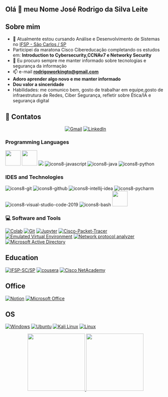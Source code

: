 
## Olá 👋 meu Nome José Rodrigo da Silva Leite

## Sobre mim

- 🔭 Atualmente estou cursando Análise e Desenvolvimento de Sistemas no [IFSP - São Carlos / SP](https://scl.ifsp.edu.br/)
- Participei da maratona Cisco Cibereducação completando os estudos em: **Introduction to Cybersecurity,CCNAv7 e Networky Security**
- 👯 Eu procuro sempre me manter informado sobre tecnologias e segurança da informação
- 📫 e-mail **rodrigoworkingto@gmail.com**
- **Adoro aprender algo novo e me manter informado**
- **Dou valor a sinceridade**
- Habilidades: me comunico bem, gosto de trabalhar em equipe,gosto de infraestrutura de Redes, Ciber Segurança, refletir sobre Ética/IA e segurança digital

## 🤝 Contatos

<p align="center">
	<a href="mailto:rodrigoworkingto@gmail.com"><img src="https://img.shields.io/badge/gmail-%23EA4335.svg?style=plastic&logo=gmail&logoColor=white" alt="Gmail"/></a>
	<a href="https://www.linkedin.com/in/jos%C3%A9-rodrigo-da-silva-leite-890788202/"><img src="https://img.shields.io/badge/linkedin-%230A66C2.svg?style=plastic&logo=linkedin&logoColor=white" alt="LinkedIn"/></a>
</p>

### Programming Languages

<p>
  

<img width ='48px' src ='https://raw.githubusercontent.com/rahulbanerjee26/githubAboutMeGenerator/main/icons/html.svg'> </a>
<img width ='48px' src ='https://raw.githubusercontent.com/rahulbanerjee26/githubAboutMeGenerator/main/icons/css.svg'> </a>
<img widrh ='48px' src="https://img.icons8.com/color/48/7950F2/c-programming.png"></a>
![icons8-javascript](https://user-images.githubusercontent.com/76852813/172720095-d75caaaa-c8b8-497e-a1bf-54720da5f9ed.svg)
![icons8-java](https://user-images.githubusercontent.com/76852813/172716937-4574740e-2d2e-4326-af3b-4a42bad058c1.svg)
![icons8-python](https://user-images.githubusercontent.com/76852813/172720089-5ce0ea22-01c9-4444-8e70-a81501452b13.svg)

</p>

### IDES and Technologies

<p>
	
![icons8-git](https://user-images.githubusercontent.com/76852813/172722126-2495793f-c4f3-43cc-bfb2-14e1d6f4d3a2.svg)
![icons8-github](https://user-images.githubusercontent.com/76852813/172732353-d8b662eb-8f1c-453a-82f4-00132b440aaa.svg)
![icons8-intellij-idea](https://user-images.githubusercontent.com/76852813/172722224-2df3bb34-d501-4daf-aa6d-af8c18335202.svg)
![icons8-pycharm](https://user-images.githubusercontent.com/76852813/172722267-f6f30163-ec39-4d98-a106-7c91394f4c44.svg)
![icons8-visual-studio-code-2019](https://user-images.githubusercontent.com/76852813/172722742-4c84455a-830a-4f69-8dcd-ac9437e52251.svg)
![icons8-bash](https://user-images.githubusercontent.com/76852813/172722833-c1dafe34-7340-4220-a115-81dce56b1746.svg)
<img width='48' src="https://img.icons8.com/fluency/48/000000/active-directory.png"/>
  </p>
  
  ### 💻 Software and Tools

<p>
    <a href="https://github.com/Rodrigo-oss-prog"><img alt="Colab" src="https://img.shields.io/badge/Colab-00b56a.svg?logo=google-colab&logoColor=white"></a>
    <a href="https://github.com/Rodrigo-oss-prog"><img alt="Git" src="https://img.shields.io/badge/Git%20-%23F05033.svg?logo=git&logoColor=white"></a>
    <a href="https://github.com/Rodrigo-oss-prog"><img alt="Jupyter" src="https://img.shields.io/badge/Jupyter%20-%23F37626.svg?logo=Jupyter&logoColor=white"></a>
  <a href="https://github.com/Rodrigo-oss-prog"><img alt="Cisco-Packet-Tracer" src="https://img.shields.io/badge/cisco-Packet%20tracer-blue"></a>
  <a href="https://github.com/Rodrigo-oss-prog"><img alt="Emulated Virtual Environment" src="https://img.shields.io/badge/Emulated-EVE--NG-darkblue"></a>
  <a href="https://github.com/Rodrigo-oss-prog"><img alt="Network protocol analyzer" src="https://img.shields.io/badge/network%20protocol%20analyzer-whireshark-blue"></a>
  <a href="https://docs.microsoft.com/pt-br/windows-server/identity/ad-ds/get-started/virtual-dc/active-directory-domain-services-overview"><img alt="Microsoft Active Directory" src="https://img.shields.io/badge/Microsoft-Active%20Directory-lightblue"></a>
  
</p>

## Education

<p align="center">

  <a href="https://scl.ifsp.edu.br/"><img alt="IFSP-SC/SP" src="https://img.shields.io/badge/S%C3%A3o%20Carlos-IFSP-brightgreen"></a>
  <a href="https://pt.coursera.org/"><img alt="cousera" src="https://img.shields.io/badge/-coursera-blue"></a>
  <a href="https://www.netacad.com/pt-br"><img alt="Cisco NetAcademy" src="https://img.shields.io/badge/Cisco-NetAcademy-blue"></a>
  <a href="https://www.udemy.com/?utm_source=adwords-brand&utm_medium=udemyads&utm_campaign=Brand-Udemy_la.PT_cc.BR&tabei=7&utm_term=_._ag_115247525277_._ad_604192299583_._de_c_._dm__._pl__._ti_kwd-348301418594_._li_1001769_._pd__._&gclid=EAIaIQobChMIoovUzZKf-QIVkUJIAB2YGwnEEAAYASAAEgKvRfD_BwE"><img alt="" src="https://img.shields.io/badge/-Udemy-blueviolet"></a>

</p>
    
## Office

<p>
  
  <a href ="https://github.com/Rodrigo-oss-prog"><img alt="Notion" src="https://img.shields.io/badge/Notion-000000?style=for-the-badge&logo=notion&logoColor=white"></a>
  <a href="_blank"><img alt="Microsoft Office" src="https://img.shields.io/badge/Microsoft_Office-D83B01?style=for-the-badge&logo=microsoft-office&logoColor=white"></a>
</p>

## OS

 <a href="https://www.microsoft.com/pt-br/windows/"><img alt="Windows" src="https://img.shields.io/badge/Windows-0078D6?style=for-the-badge&logo=windows&logoColor=white"></a>
 <a href="https://ubuntu.com/"><img alt="Ubuntu" src="https://img.shields.io/badge/Ubuntu-E95420?style=for-the-badge&logo=ubuntu&logoColor=white"></a>
 <a href="https://www.kali.org/get-kali/"><img alt="Kali Linux" src="https://img.shields.io/badge/Kali_Linux-557C94?style=for-the-badge&logo=kali-linux&logoColor=white"></a>
 <a href="https://www.linux.org/"><img alt="Linux" src="https://img.shields.io/badge/Linux-FCC624?style=for-the-badge&logo=linux&logoColor=black"></a>
</p>
<div align="center">
  <a href="https://github.com/Rodrigo-oss-prog">
  <img height="180em" src="https://github-readme-stats.vercel.app/api?username=Rodrigo-oss-prog&show_icons=true&theme=dracula&include_all_commits=true&count_private=true"/>
  <img height="180em" src="https://github-readme-stats.vercel.app/api/top-langs/?username=Rodrigo-oss-prog&layout=compact&langs_count=7&theme=dracula"/>
</div>

   
</br>

